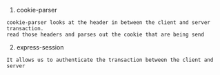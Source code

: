 1. cookie-parser
```
cookie-parser looks at the header in between the client and server transaction.
read those headers and parses out the cookie that are being send
```

2. express-session
```
It allows us to authenticate the transaction between the client and server
```